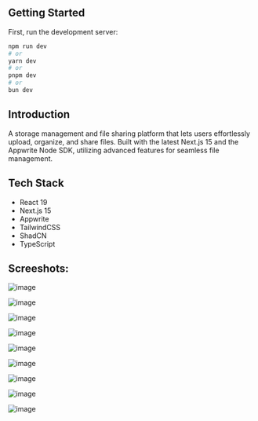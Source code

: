 
## Getting Started

First, run the development server:

```bash
npm run dev
# or
yarn dev
# or
pnpm dev
# or
bun dev
```

## Introduction
A storage management and file sharing platform that lets users effortlessly upload, organize, and share files. Built with the latest Next.js 15 and the Appwrite Node SDK, utilizing advanced features for seamless file management.

## Tech Stack
* React 19
* Next.js 15
* Appwrite
* TailwindCSS
* ShadCN
* TypeScript

## Screeshots:

![image](https://github.com/user-attachments/assets/f3491f5e-7c97-4a74-a679-70c99f118458)


![image](https://github.com/user-attachments/assets/7d93f2de-5e42-460d-88da-f4343d9e2b2e)


![image](https://github.com/user-attachments/assets/b8a80772-d338-4075-b67a-ead6adb0f0b3)


![image](https://github.com/user-attachments/assets/b9349366-334c-4de7-a4e4-283d612edd33)


![image](https://github.com/user-attachments/assets/15f87189-21d5-4585-9015-27cf6a656ad7)


![image](https://github.com/user-attachments/assets/e30fd6ca-aef2-48c1-9259-1acf9f7f5542)


![image](https://github.com/user-attachments/assets/488ca6a0-9447-4be9-94a5-f47ac332d35d)


![image](https://github.com/user-attachments/assets/6811f0cb-91df-4b28-9580-431c00462665)


![image](https://github.com/user-attachments/assets/d330ea39-5707-40b2-935e-e3221ff0f2a5)

